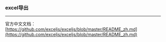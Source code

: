 ### excel导出

---

官方中文文档：[https://github.com/exceljs/exceljs/blob/master/README_zh.md](https://github.com/exceljs/exceljs/blob/master/README_zh.md)

